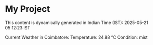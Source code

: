 # My Project

This content is dynamically generated in Indian Time (IST): 2025-05-21 05:12:23 IST


Current Weather in Coimbatore:
Temperature: 24.88 °C
Condition: mist
